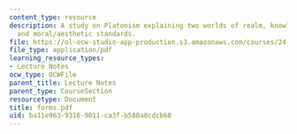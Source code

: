 ```yaml
---
content_type: resource
description: A study on Platonism explaining two worlds of realm, knowledge, meaning,
  and moral/aesthetic standards.
file: https://ol-ocw-studio-app-production.s3.amazonaws.com/courses/24-200-ancient-philosophy-fall-2004/ba11e96393169011ca3fb588a8cdcb60_forms.pdf
file_type: application/pdf
learning_resource_types:
- Lecture Notes
ocw_type: OCWFile
parent_title: Lecture Notes
parent_type: CourseSection
resourcetype: Document
title: forms.pdf
uid: ba11e963-9316-9011-ca3f-b588a8cdcb60
---
```

